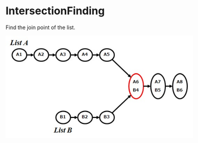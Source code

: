 # IntersectionFinding

Find the join point of the list.

![IntersectionFinding](https://github.com/63rabbits/IntersectionFinding/blob/master/ListJunction-0001.jpg?raw=true)
